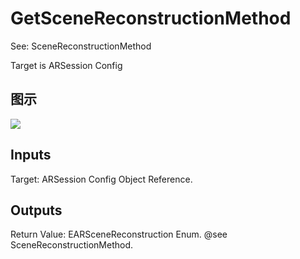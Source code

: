 # GetSceneReconstructionMethod

See: SceneReconstructionMethod

Target is ARSession Config

## 图示

![]($-20221218-17584497.png)

## Inputs

Target: ARSession Config Object Reference.  

## Outputs

Return Value: EARSceneReconstruction Enum. @see SceneReconstructionMethod.

